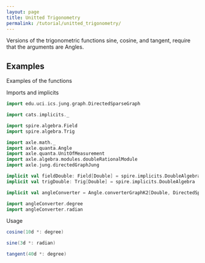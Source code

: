 ```yaml
---
layout: page
title: Unitted Trigonometry
permalink: /tutorial/unitted_trigonometry/
---
```


Versions of the trigonometric functions sine, cosine, and tangent, require that the arguments are Angles.

## Examples

Examples of the functions

Imports and implicits

```scala mdoc:silent
import edu.uci.ics.jung.graph.DirectedSparseGraph

import cats.implicits._

import spire.algebra.Field
import spire.algebra.Trig

import axle.math._
import axle.quanta.Angle
import axle.quanta.UnitOfMeasurement
import axle.algebra.modules.doubleRationalModule
import axle.jung.directedGraphJung

implicit val fieldDouble: Field[Double] = spire.implicits.DoubleAlgebra
implicit val trigDouble: Trig[Double] = spire.implicits.DoubleAlgebra

implicit val angleConverter = Angle.converterGraphK2[Double, DirectedSparseGraph]

import angleConverter.degree
import angleConverter.radian
```

Usage

```scala mdoc
cosine(10d *: degree)

sine(3d *: radian)

tangent(40d *: degree)
```
